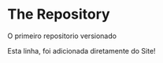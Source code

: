 # The Repository
 O primeiro repositorio versionado 


Esta linha, foi adicionada diretamente do Site! 
